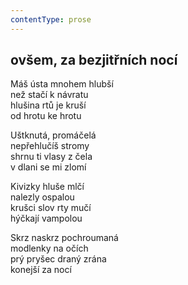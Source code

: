 ```yaml
---
contentType: prose
---
```


## ovšem, za bezjitřních nocí

Máš ústa mnohem hlubší  
než stačí k návratu  
hlušina rtů je kruší  
od hrotu ke hrotu

Uštknutá, promáčelá  
nepřehlučíš stromy  
shrnu ti vlasy z čela  
v dlani se mi zlomí

Kivizky hluše mlčí  
nalezly ospalou  
krušci slov rty mučí  
hýčkají vampolou

Skrz naskrz pochroumaná  
modlenky na očích  
prý pryšec draný zrána  
konejší za nocí
